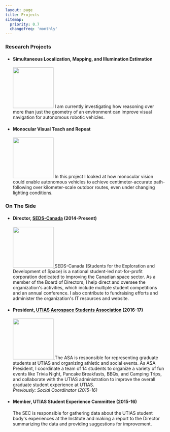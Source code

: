 ```yaml
---
layout: page
title: Projects
sitemap:
  priority: 0.7
  changefreq: 'monthly'
---
```


<h3>Research Projects</h3>
<ul>
<li>
<h4>Simultaneous Localization, Mapping, and Illumination Estimation</h4>
<img src="{{ site.url }}/assets/pics/sun_bcnn_vo.png" height="128pt"/>
I am currently investigating how reasoning over more than just the geometry of an environment can improve visual navigation for autonomous robotic vehicles.
</li>

<li>
<h4>Monocular Visual Teach and Repeat</h4>
<img src="{{ site.url }}/assets/pics/husky_frames.png" height="128pt"/>
In this project I looked at how monocular vision could enable autonomous vehicles to achieve centimeter-accurate path-following over kilometer-scale outdoor routes, even under changing lighting conditions.
</li>
</ul>

<h3>On The Side</h3>
<ul>
<li>
<h4>Director, <a href="http://seds.ca">SEDS-Canada</a> (2014-Present)</h4>
<a href="http://seds.ca">
<img src="{{ site.url }}/assets/pics/seds.png" height="128pt"/>
</a>
SEDS-Canada (Students for the Exploration and Development of Space) is a national student-led not-for-profit corporation dedicated to improving the Canadian space sector. As a member of the Board of Directors, I help direct and oversee the organization's activities, which include multiple student competitions and an annual conference. I also contribute to fundraising efforts and administer the organization's IT resources and website.
</li>

<li>
<h4>President, <a href="http://arrow.utias.utoronto.ca/~asa/">UTIAS Aerospace Students Association</a> (2016-17)</h4>
<a href="http://arrow.utias.utoronto.ca/~asa/">
<img src="{{ site.url }}/assets/pics/asa.png" height="128pt"/>
</a>
The ASA is responsible for representing graduate students at UTIAS and organizing athletic and social events. As ASA President, I coordinate a team of 14 students to organize a variety of fun events like Trivia Night, Pancake Breakfasts, BBQs, and Camping Trips, and collaborate with the UTIAS administration to improve the overall graduate student experience at UTIAS.
<br/><i>Previously: Social Coordinator (2015-16)</i>
</li>

<li>
<h4>Member, UTIAS Student Experience Committee (2015-16)</h4>
The SEC is responsible for gathering data about the UTIAS student body's experiences at the Institute and making a report to the Director summarizing the data and providing suggestions for improvement.
</li>

</ul>
